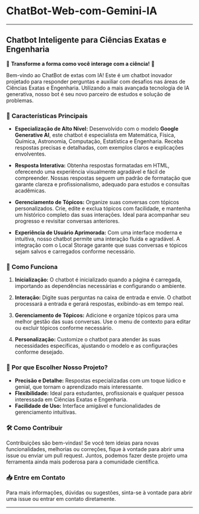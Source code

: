 # ChatBot-Web-com-Gemini-IA

---

## Chatbot Inteligente para Ciências Exatas e Engenharia

🚀 **Transforme a forma como você interage com a ciência!** 🚀

Bem-vindo ao ChatBot de extas com IA! Este é um chatbot inovador projetado para responder perguntas e auxiliar com desafios nas áreas de Ciências Exatas e Engenharia. Utilizando a mais avançada tecnologia de IA generativa, nosso bot é seu novo parceiro de estudos e solução de problemas.

### 🌟 **Características Principais**

- **Especialização de Alto Nível:** Desenvolvido com o modelo **Google Generative AI**, este chatbot é especialista em Matemática, Física, Química, Astronomia, Computação, Estatística e Engenharia. Receba respostas precisas e detalhadas, com exemplos claros e explicações envolventes.

- **Resposta Interativa:** Obtenha respostas formatadas em HTML, oferecendo uma experiência visualmente agradável e fácil de compreender. Nossas respostas seguem um padrão de formatação que garante clareza e profissionalismo, adequado para estudos e consultas acadêmicas.

- **Gerenciamento de Tópicos:** Organize suas conversas com tópicos personalizados. Crie, edite e exclua tópicos com facilidade, e mantenha um histórico completo das suas interações. Ideal para acompanhar seu progresso e revisitar conversas anteriores.

- **Experiência de Usuário Aprimorada:** Com uma interface moderna e intuitiva, nosso chatbot permite uma interação fluida e agradável. A integração com o Local Storage garante que suas conversas e tópicos sejam salvos e carregados conforme necessário.

### 🔧 **Como Funciona**

1. **Inicialização:** O chatbot é inicializado quando a página é carregada, importando as dependências necessárias e configurando o ambiente.

2. **Interação:** Digite suas perguntas na caixa de entrada e envie. O chatbot processará a entrada e gerará respostas, exibindo-as em tempo real.

3. **Gerenciamento de Tópicos:** Adicione e organize tópicos para uma melhor gestão das suas conversas. Use o menu de contexto para editar ou excluir tópicos conforme necessário.

4. **Personalização:** Customize o chatbot para atender às suas necessidades específicas, ajustando o modelo e as configurações conforme desejado.

### 🚀 **Por que Escolher Nosso Projeto?**

- **Precisão e Detalhe:** Respostas especializadas com um toque lúdico e genial, que tornam o aprendizado mais interessante.
- **Flexibilidade:** Ideal para estudantes, profissionais e qualquer pessoa interessada em Ciências Exatas e Engenharia.
- **Facilidade de Uso:** Interface amigável e funcionalidades de gerenciamento intuitivas.

### 🛠️ **Como Contribuir**

Contribuições são bem-vindas! Se você tem ideias para novas funcionalidades, melhorias ou correções, fique à vontade para abrir uma issue ou enviar um pull request. Juntos, podemos fazer deste projeto uma ferramenta ainda mais poderosa para a comunidade científica.

### 📥 **Entre em Contato**

Para mais informações, dúvidas ou sugestões, sinta-se à vontade para abrir uma issue ou entrar em contato diretamente.

---
